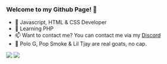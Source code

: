 ### Welcome to my Github Page! 👋
- 🔭 Javascript, HTML & CSS Developer
- 🌱 Learning PHP
- 📫 Want to contact me? You can contact me via my [Discord](https://discord.gg/ksv9GaZJ74)
- 🎵 Polo G, Pop Smoke & Lil Tjay are real goats, no cap.



<img src="https://github-readme-stats.vercel.app/api?username=H4r1eyDev&&show_icons=true&title_color=00ffe8&icon_color=bb2acf&text_color=00ffe8&bg_color=151515" />
<img src="https://camo.githubusercontent.com/7fe4cef80674e3d80e0462c5d653ca28c6dfdf9151962f8f07086fc7b66d5cc4/68747470733a2f2f6769746875622d726561646d652d73746174732e76657263656c2e6170702f6170692f746f702d6c616e67732f3f757365726e616d653d467573696f6e7373266c61796f75743d636f6d70616374266c616e67735f636f756e743d38267469746c655f636f6c6f723d3538363546322669636f6e5f636f6c6f723d35383635463226746578745f636f6c6f723d4646464646462662675f636f6c6f723d313731423233">
